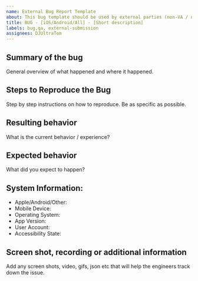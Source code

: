 ```yaml
---
name: External Bug Report Template
about: This bug template should be used by external parties (non-VA / non-mobile) when submitting concerns
title: BUG - [iOS/Android/All] - [Short description]
labels: bug,qa, external-submission
assignees: DJUltraTom
---
```

## Summary of the bug 
General overview of what happened and where it happened. 

## Steps to Reproduce the Bug 
Step by step instructions on how to reproduce. Be as specific as possible. 

## Resulting behavior
What is the current behavior / experience? 

## Expected behavior
What did you expect to happen? 


## System Information:
<!-- What are the specifics that are important to this issue? Delete anything that isn't important -->
- Apple/Android/Other:
- Mobile Device:
- Operating System:
- App Version: 
- User Account:
- Accessibility State:


## Screen shot, recording or additional information
Add any screen shots, video, gifs, json etc that will help the engineers track down the issue. 


